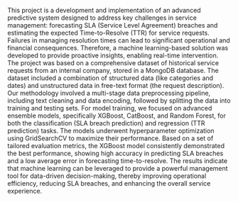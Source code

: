 This project is a development and implementation of an advanced predictive system designed to address key challenges in service management: forecasting SLA (Service Level Agreement) breaches and estimating the expected Time-to-Resolve (TTR) for service requests.
 Failures in managing resolution times can lead to significant operational and financial consequences. Therefore, a machine learning-based solution was developed to provide proactive insights, enabling real-time intervention.
The project was based on a comprehensive dataset of historical service requests from an internal company, stored in a MongoDB database. The dataset included a combination of structured data (like categories and dates) and unstructured data in free-text format (the request description). Our methodology involved a multi-stage data preprocessing pipeline, including text cleaning and data encoding, followed by splitting the data into training and testing sets.
For model training, we focused on advanced ensemble models, specifically XGBoost, CatBoost, and Random Forest, for both the classification (SLA breach prediction) and regression (TTR prediction) tasks. The models underwent hyperparameter optimization using GridSearchCV to maximize their performance. Based on a set of tailored evaluation metrics, the XGBoost model consistently demonstrated the best performance, showing high accuracy in predicting SLA breaches and a low average error in forecasting time-to-resolve.
The results indicate that machine learning can be leveraged to provide a powerful management tool for data-driven decision-making, thereby improving operational efficiency, reducing SLA breaches, and enhancing the overall service experience.

